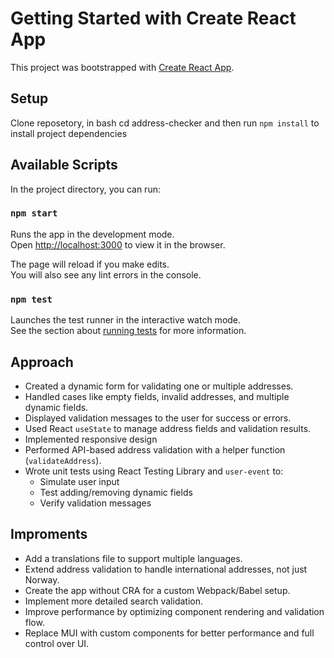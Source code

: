 # Getting Started with Create React App

This project was bootstrapped with [Create React App](https://github.com/facebook/create-react-app).

## Setup

Clone reposetory, in bash cd address-checker and then run `npm install` to install project dependencies 

## Available Scripts

In the project directory, you can run:

### `npm start`

Runs the app in the development mode.\
Open [http://localhost:3000](http://localhost:3000) to view it in the browser.

The page will reload if you make edits.\
You will also see any lint errors in the console.

### `npm test`

Launches the test runner in the interactive watch mode.\
See the section about [running tests](https://facebook.github.io/create-react-app/docs/running-tests) for more information.

## Approach

- Created a dynamic form for validating one or multiple addresses.
- Handled cases like empty fields, invalid addresses, and multiple dynamic fields.
- Displayed validation messages to the user for success or errors.
- Used React `useState` to manage address fields and validation results.
- Implemented responsive design
- Performed API-based address validation with a helper function (`validateAddress`).
- Wrote unit tests using React Testing Library and `user-event` to:
  - Simulate user input
  - Test adding/removing dynamic fields
  - Verify validation messages
 
## Improments

- Add a translations file to support multiple languages.
- Extend address validation to handle international addresses, not just Norway.
- Create the app without CRA for a custom Webpack/Babel setup.
- Implement more detailed search validation.
- Improve performance by optimizing component rendering and validation flow.
- Replace MUI with custom components for better performance and full control over UI.
